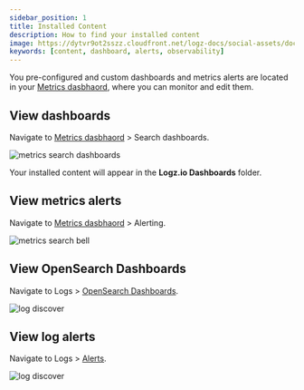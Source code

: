 ```yaml
---
sidebar_position: 1
title: Installed Content
description: How to find your installed content
image: https://dytvr9ot2sszz.cloudfront.net/logz-docs/social-assets/docs-social.jpg
keywords: [content, dashboard, alerts, observability]
---
```


You pre-configured and custom dashboards and metrics alerts are located in your [Metrics dasbhaord](https://app.logz.io/#/dashboard/metrics), where you can monitor and edit them.

## View dashboards

Navigate to [Metrics dasbhaord](https://app.logz.io/#/dashboard/metrics) > Search dashboards.

![metrics search dashboards](https://dytvr9ot2sszz.cloudfront.net/logz-docs/content/metrics-logzio-folder.png)

Your installed content will appear in the **Logz.io Dashboards** folder. 

## View metrics alerts

Navigate to [Metrics dasbhaord](https://app.logz.io/#/dashboard/metrics) > Alerting.

![metrics search bell](https://dytvr9ot2sszz.cloudfront.net/logz-docs/content/metrics-bell-icon.png)

## View OpenSearch Dashboards

Navigate to Logs > [OpenSearch Dashboards](https://app.logz.io/#/dashboard/osd/discover/).


![log discover](https://dytvr9ot2sszz.cloudfront.net/logz-docs/content/log-mngmnt-nav.png)

## View log alerts

Navigate to Logs > [Alerts](https://app.logz.io/#/dashboard/triggers/alert-definitions).

![log discover](https://dytvr9ot2sszz.cloudfront.net/logz-docs/content/log-alerts.png)